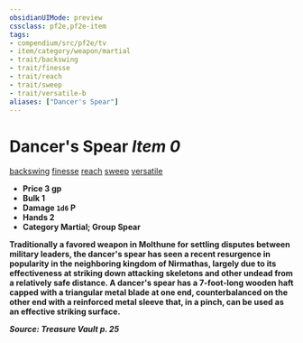 ```yaml
---
obsidianUIMode: preview
cssclass: pf2e,pf2e-item
tags:
- compendium/src/pf2e/tv
- item/category/weapon/martial
- trait/backswing
- trait/finesse
- trait/reach
- trait/sweep
- trait/versatile-b
aliases: ["Dancer's Spear"]
---
```

# Dancer's Spear *Item 0*  
[backswing](rules/traits/backswing.md)  [finesse](rules/traits/finesse.md)  [reach](rules/traits/reach.md)  [sweep](rules/traits/sweep.md)  [versatile <B>](rules/traits/versatile.md)  

- **Price** 3 gp
- **Bulk** 1
- **Damage** `1d6` P
- **Hands** 2
- **Category** Martial; **Group** Spear 

Traditionally a favored weapon in Molthune for settling disputes between military leaders, the dancer's spear has seen a recent resurgence in popularity in the neighboring kingdom of Nirmathas, largely due to its effectiveness at striking down attacking skeletons and other undead from a relatively safe distance. A dancer's spear has a 7-foot-long wooden haft capped with a triangular metal blade at one end, counterbalanced on the other end with a reinforced metal sleeve that, in a pinch, can be used as an effective striking surface.

*Source: Treasure Vault p. 25*